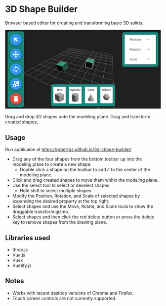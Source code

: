# 3D Shape Builder

Browser based editor for creating and transforming basic 3D solids.

![screen capture](src/assets/screen-capture2020-02-20.png)

Drag and drop 3D shapes onto the modeling plane. Drag and transform created shapes.

## Usage
Run applicaion at https://robertgz.github.io/3d-shape-builder/

* Drag any of the four shapes from the bottom toolbar up into the modeling plane to create a new shape.
  * Double click a shape on the toolbar to add it to the center of the modeling plane.
* Click and drag created shapes to move them within the modeling plane.
* Use the select tool to select or deselect shapes
  * Hold shift to select multiple shapes
* Modify the Position, Rotation, and Scale of selected shapes by expanding the desired property at the top right.
* Select shapes and use the Move, Rotate, and Scale tools to show the draggable transform gizmo.
* Select shapes and then click the red delete button or press the delete key to remove shapes from the drawing plane.

## Libraries used
* three.js
* Vue.js
* Vuex
* Vuetify.js

## Notes
* Works with recent desktop versions of Chrome and Firefox.
* Touch screen controls are not currently supported.
